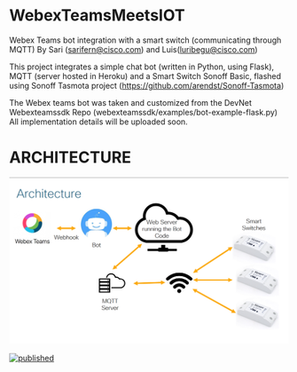 # WebexTeamsMeetsIOT
Webex Teams bot integration with a smart switch (communicating through MQTT)
By Sari (sarifern@cisco.com) and Luis(luribegu@cisco.com)

This project integrates a simple chat bot (written in Python, using Flask), MQTT (server hosted in Heroku) and a Smart Switch Sonoff Basic, flashed using Sonoff Tasmota project (https://github.com/arendst/Sonoff-Tasmota)

The Webex teams bot was taken and customized from the DevNet Webexteamssdk Repo (webexteamssdk/examples/bot-example-flask.py)
All implementation details will be uploaded soon.

# ARCHITECTURE

![Smart Switch Project](Smart_Switch_Project.png)

[![published](https://static.production.devnetcloud.com/codeexchange/assets/images/devnet-published.svg)](https://developer.cisco.com/codeexchange/github/repo/sarifern/WebexTeamsMeetsIOT)
